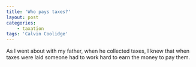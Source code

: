 ```yaml
---
title: 'Who pays taxes?'
layout: post
categories:
    - taxation
tags: 'Calvin Coolidge'
---
```


As I went about with my father, when he collected taxes, I knew that when taxes were laid someone had to work hard to earn the money to pay them.